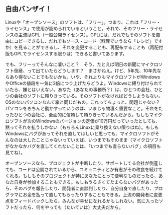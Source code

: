 <?php require("../../entete.php"); ?> <?php require("../../base.php"); ?>

<div id="corps">

<h2>自由バンザイ！</h2>

<p>Linuxや「オープンソース」のソフトは、「フリー」。つまり、これは「フリー・ライセンス」で使用が認められているということ。それで、そのフリー・ライセンスの主流はGPL（一般公開ライセンス）。GPLには、だれでもそのソフトを自由にコピーできるし、だれでもソース・コード（料理でいうなら「レシピ」ですか）を見ることができるし、それを変更することも、再配布することも（再配付版もGPLでライセンスする限りは）できると書いてあります。</p>

<p>でも、フリーってそんなに凄いこと？　そう、たとえば明日の新聞にマイクロソフト倒産、って出ていたらどうします？　まさかねえ。けど、5年先、10年先ならあり得ないことでもないかも。いや、それよりもマイクロソフトがWindowsやOfficeの値段を一気に3倍につり上げたらどうよ。Windowsに縛り付けられていたら、嫌とはいえない。あなた（あなたの事務所？）は、ひとつの会社、ひとつの会社のソフトに頼りきっている。そのソフトがなければどうしようもない。OSのないパソコンなんて箱と同じだもの。これってちょっと、問題じゃない？　パソコンをきちんと動かすっていうのは、いまじゃ物凄く重要なこと。それをたったひとつの会社に、全面的に信頼して頼りきっているんだから。もしもマイクロソフトが次のWindowsのバージョンの定価が10万円だっていったとしても、黙ってそれを払うしかない（もちろんLinuxに乗り換えない限りはね）。もしもWindowsにバグがあってそれを直してほしいと思っても、マイクロソフトがそんなのは大したことじゃないっていえば、いつまでもそのまま（マイクロソフトがなかなかバグを直してくれないことは、「いつまでも直らないバグ」の項目も見てね）。</p>

<p>オープンソースなら、プロジェクトが中断したり、サポートしてる会社が倒産しても、コードは公開されているから、コミュニティとか有志がその改良を続けてくれる。もしもそのプロジェクトが特にあなたにとって便利なものだったら、あなた自身が参加することもできる。もしもうるさくてたまらないバグがあったら、そのバグを報告したり、開発者に直談判したり、自分自身で直したり、プログラマにお金を払って直してもらったりすることもできる。上流の開発者に変更点をフィードバックしたら、みんなが幸せになれるかもしれない。気に入ったソフトだったら、何をやっても（たいていは）大丈夫だから。</p>

</div>


